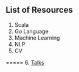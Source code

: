 ## List of Resources

1. Scala
2. Go Language
3. Machine Learning
4. NLP
5. CV

=====
6. [Talks](https://tigermlt.github.io/blog/talk)


